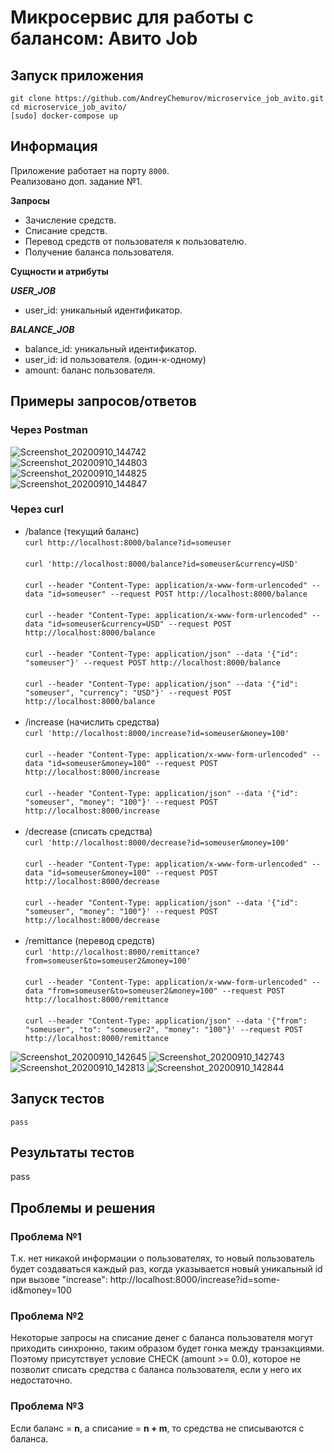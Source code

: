 # Микросервис для работы с балансом: Авито Job

## Запуск приложения
```
git clone https://github.com/AndreyChemurov/microservice_job_avito.git
cd microservice_job_avito/
[sudo] docker-compose up
```

## Информация
Приложение работает на порту ```8000```. </br>
Реализовано доп. задание №1.

**Запросы** </br>

- Зачисление средств.
- Списание средств.
- Перевод средств от пользователя к пользователю.
- Получение баланса пользователя.

**Сущности и атрибуты** </br>

***USER_JOB*** </br>
- user_id: уникальный идентификатор.

***BALANCE_JOB*** </br>
- balance_id: уникальный идентификатор.
- user_id: id пользователя. (один-к-одному)
- amount: баланс пользователя.

## Примеры запросов/ответов

### Через Postman
![Screenshot_20200910_144742](https://user-images.githubusercontent.com/58785926/92725402-c845e080-f374-11ea-859d-dc68d0dcfb5c.png) </br>
![Screenshot_20200910_144803](https://user-images.githubusercontent.com/58785926/92725415-cda32b00-f374-11ea-8865-2d00bf2a2612.png) </br>
![Screenshot_20200910_144825](https://user-images.githubusercontent.com/58785926/92725426-d0058500-f374-11ea-86e2-2c24dcf163b1.png) </br>
![Screenshot_20200910_144847](https://user-images.githubusercontent.com/58785926/92725431-d1cf4880-f374-11ea-9102-e90cdb4eb2fa.png) </br>
### Через curl
- /balance (текущий баланс) </br>
```curl http://localhost:8000/balance?id=someuser``` </br> </br>
```curl 'http://localhost:8000/balance?id=someuser&currency=USD'``` </br> </br>
```curl --header "Content-Type: application/x-www-form-urlencoded" --data "id=someuser" --request POST http://localhost:8000/balance``` </br> </br>
```curl --header "Content-Type: application/x-www-form-urlencoded" --data "id=someuser&currency=USD" --request POST http://localhost:8000/balance``` </br> </br>
```curl --header "Content-Type: application/json" --data '{"id": "someuser"}' --request POST http://localhost:8000/balance``` </br> </br>
```curl --header "Content-Type: application/json" --data '{"id": "someuser", "currency": "USD"}' --request POST http://localhost:8000/balance``` </br> </br>
- /increase (начислить средства) </br> 
```curl 'http://localhost:8000/increase?id=someuser&money=100'``` </br> </br>
```curl --header "Content-Type: application/x-www-form-urlencoded" --data "id=someuser&money=100" --request POST http://localhost:8000/increase``` </br> </br>
```curl --header "Content-Type: application/json" --data '{"id": "someuser", "money": "100"}' --request POST http://localhost:8000/increase``` </br> </br>
- /decrease (списать средства) </br>
```curl 'http://localhost:8000/decrease?id=someuser&money=100'``` </br> </br>
```curl --header "Content-Type: application/x-www-form-urlencoded" --data "id=someuser&money=100" --request POST http://localhost:8000/decrease``` </br> </br>
```curl --header "Content-Type: application/json" --data '{"id": "someuser", "money": "100"}' --request POST http://localhost:8000/decrease``` </br> </br>
- /remittance (перевод средств) </br>
```curl 'http://localhost:8000/remittance?from=someuser&to=someuser2&money=100'``` </br> </br>
```curl --header "Content-Type: application/x-www-form-urlencoded" --data "from=someuser&to=someuser2&money=100" --request POST http://localhost:8000/remittance``` </br> </br>
```curl --header "Content-Type: application/json" --data '{"from": "someuser", "to": "someuser2", "money": "100"}' --request POST http://localhost:8000/remittance``` </br>

![Screenshot_20200910_142645](https://user-images.githubusercontent.com/58785926/92724450-4f925480-f373-11ea-9478-6b5f9bb248d3.png)
![Screenshot_20200910_142743](https://user-images.githubusercontent.com/58785926/92724477-5751f900-f373-11ea-9d2d-1f5aeacd6971.png)
![Screenshot_20200910_142813](https://user-images.githubusercontent.com/58785926/92724486-59b45300-f373-11ea-9e14-5c329e2cbf66.png)
![Screenshot_20200910_142844](https://user-images.githubusercontent.com/58785926/92724491-5b7e1680-f373-11ea-9216-bcccb1b1bfd0.png)

## Запуск тестов
```
pass
```

## Результаты тестов
pass

## Проблемы и решения
### Проблема №1
Т.к. нет никакой информации о пользователях, то новый пользователь будет создаваться каждый раз, когда указывается новый уникальный id при вызове "increase": http://localhost:8000/increase?id=some-id&money=100 </br>

### Проблема №2
Некоторые запросы на списание денег с баланса пользователя могут приходить синхронно, таким образом будет гонка между транзакциями. Поэтому присутствует условие CHECK (amount >= 0.0), которое не позволит списать средства с баланса пользователя, если у него их недостаточно.

### Проблема №3
Если баланс = **n**, а списание = **n + m**, то средства не списываются с баланса.
